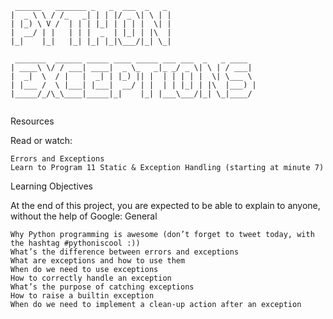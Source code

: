 ```
 ______   _______ _   _  ___  _   _ 
|  _ \ \ / /_   _| | | |/ _ \| \ | |
| |_) \ V /  | | | |_| | | | |  \| |
|  __/ | |   | | |  _  | |_| | |\  |
|_|    |_|   |_| |_| |_|\___/|_| \_|
                                    
 _______  ______ _____ ____ _____ ___ ___  _   _ ____  
| ____\ \/ / ___| ____|  _ \_   _|_ _/ _ \| \ | / ___| 
|  _|  \  / |   |  _| | |_) || |  | | | | |  \| \___ \ 
| |___ /  \ |___| |___|  __/ | |  | | |_| | |\  |___) |
|_____/_/\_\____|_____|_|    |_| |___\___/|_| \_|____/ 
                                                       
```

Resources

Read or watch:

    Errors and Exceptions
    Learn to Program 11 Static & Exception Handling (starting at minute 7)

Learning Objectives

At the end of this project, you are expected to be able to explain to anyone, without the help of Google:
General

    Why Python programming is awesome (don’t forget to tweet today, with the hashtag #pythoniscool :))
    What’s the difference between errors and exceptions
    What are exceptions and how to use them
    When do we need to use exceptions
    How to correctly handle an exception
    What’s the purpose of catching exceptions
    How to raise a builtin exception
    When do we need to implement a clean-up action after an exception
